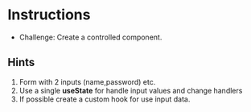 # Instructions&nbsp;

- Challenge: Create a controlled component.

## **Hints**

1. Form with 2 inputs (name,password) etc.
2. Use a single **useState** for handle input values and change handlers
3. If possible create a custom hook for use input data.
